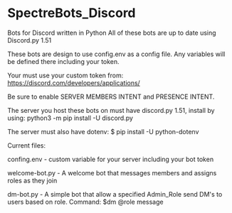 # SpectreBots_Discord
Bots for Discord written in Python
All of these bots are up to date using Discord.py 1.51

These bots are design to use config.env as a config file. Any variables will be defined there including your token.

Your must use your custom token from: https://discord.com/developers/applications/

Be sure to enable SERVER MEMBERS INTENT and PRESENCE INTENT.

The server you host these bots on must have discord.py 1.51, install by using: python3 -m pip install -U discord.py

The server must also have dotenv: $ pip install -U python-dotenv

Current files:

confing.env - custom variable for your server including your bot token

welcome-bot.py - A welcome bot that messages members and assigns roles as they join

dm-bot.py - A simple bot that allow a specified Admin_Role send DM's to users based on role. Command: $dm @role message
